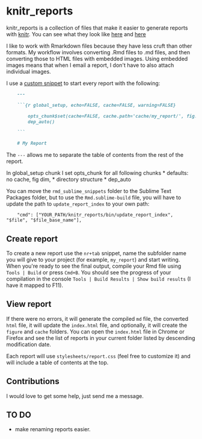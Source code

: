 # knitr_reports

knitr_reports is a collection of files that make it easier to generate reports with [knitr][]. You can see what they look like [here][live_sample_report] and [here][live_basic_usage]

I like to work with Rmarkdown files because they have less cruft than other formats. My workflow involves converting .Rmd files to .md files, and then converting those to HTML files with embedded images. Using embedded images means that when I email a report, I don't have to also attach individual images.

I use a [custom snippet][new_report_snippet] to start every report with the following:

```md
    ---

    ```{r global_setup, echo=FALSE, cache=FALSE, warning=FALSE}

        opts_chunk$set(cache=FALSE, cache.path='cache/my_report/', fig.path='figure/my_report/', autodep=TRUE, fig.cap="", fig.width=7, fig.height=7, echo=FALSE, warning=FALSE, message=FALSE)
        dep_auto()

    ```

    # My Report
```

The `---` allows me to separate the table of contents from the rest of the report.

In global_setup chunk I set opts_chunk for all following chunks
    * defaults: no cache, fig dim,
    * directory structure
    * dep_auto

You can move the `rmd_sublime_snippets` folder to the Sublime Text Packages folder, but to use the `Rmd.sublime-build` file, you will have to update the path to `update_report_index` to your own path:

```
    "cmd": ["YOUR_PATH/knitr_reports/bin/update_report_index", "$file", "$file_base_name"],
```

## Create report
To create a new report use the `nr+tab` snippet, name the subfolder name you will give to your project (for example, `my_report`) and start writing. When you're ready to see the final output, compile your Rmd file using `Tools | Build` or press `Cmd+B`. You should see the progress of your compilation in the console `Tools | Build Results | Show build results` (I have it mapped to F11).

## View report
If there were no errors, it will generate the compiled `md` file, the converted `html` file, it will update the `index.html` file, and optionally, it will create the `figure` and `cache` folders. You can open the `index.html` file in Chrome or Firefox and see the list of reports in your current folder listed by descending modification date.

Each report will use `stylesheets/report.css` (feel free to customize it) and will include a table of contents at the top.

## Contributions
I would love to get some help, just send me a message.

## TO DO

* make renaming reports easier.

[knitr]: http://yihui.name/knitr/        "knitr"
[live_sample_report]: http://htmlpreview.github.com/?https://github.com/nachocab/knitr_reports/blob/master/example_reports/sample_report.html
[live_basic_usage]: http://htmlpreview.github.com/?https://github.com/nachocab/knitr_reports/blob/master/example_reports/basic_usage.html
[new_report_snippet]: https://github.com/nachocab/knitr_reports/blob/master/Rmd/new_report.sublime-snippet


